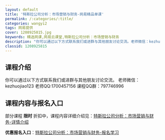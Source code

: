 ```yaml
---
layout: default
title: '特斯拉公司分析：市场营销与财务-网易精品单课'
permalink: /:categories/:title/
categories: wangyi2
tags: 网易提供
cover: 1208925815.jpg
keywords: 精选网课,网易云课堂,特斯拉公司分析：市场营销与财务
description: "你可以通过以下方式联系我们或进群与其他朋友讨论交流。老师微信：kezhuojiao123老师QQ:1700457156课程QQ群：797746996特斯拉公司分析：市场营销与财务"
classid: 1208925815
---
```


## 课程介绍

你可以通过以下方式联系我们或进群与其他朋友讨论交流。
老师微信：kezhuojiao123
老师QQ:1700457156
课程QQ群：797746996

## 课程内容与报名入口

部分课程 **限时** 折扣中，课程内容详细介绍见：[特斯拉公司分析：市场营销与财务-详情介绍](https://study.163.com/course/introduction/1208925815.htm?share=1&shareId=1025206652&utm_campaign=share&utm_medium=iphoneShare&utm_source=&utm_u=1025206652)

**优惠报名入口**：[特斯拉公司分析：市场营销与财务-报名学习](https://study.163.com/course/introduction/1208925815.htm?share=1&shareId=1025206652&utm_campaign=share&utm_medium=iphoneShare&utm_source=&utm_u=1025206652)

